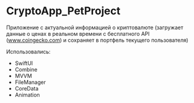 # CryptoApp_PetProject

Приложение с актуальной информацией о криптовалюте (загружает данные о ценах в реальном времени с бесплатного API (www.coingecko.com) и сохраняет в портфель текущего пользователя)

Использовались:
- SwiftUI
- Combine
- MVVM
- FileManager
- CoreData
- Animation


